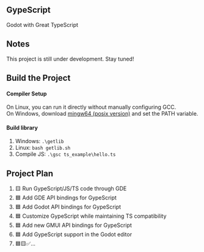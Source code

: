 ## GypeScript  
Godot with Great TypeScript  

## Notes  
This project is still under development. Stay tuned!  

## Build the Project  

#### Compiler Setup
On Linux, you can run it directly without manually configuring GCC.  
On Windows, download [mingw64 (posix version)](https://github.com/niXman/mingw-builds-binaries/releases/download/13.2.0-rt_v11-rev1/x86_64-13.2.0-release-posix-seh-msvcrt-rt_v11-rev1.7z) and set the PATH variable.  

#### Build library
1. Windows: `.\getlib`  
2. Linux: `bash getlib.sh`  
3. Compile JS: `.\gsc ts_example\hello.ts`  

## Project Plan  
1. 🟨 Run GypeScript/JS/TS code through GDE  
2. 🟦 Add GDE API bindings for GypeScript  
3. 🟦 Add Godot API bindings for GypeScript  
4. 🟦 Customize GypeScript while maintaining TS compatibility  
5. 🟦 Add new GMUI API bindings for GypeScript  
6. 🟦 Add GypeScript support in the Godot editor  
7. 🟦🟨✅...  
